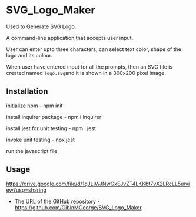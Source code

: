 # SVG_Logo_Maker

Used to Generate SVG Logo.

A command-line application that accepts user input.

User can enter upto three characters, can select text color, shape of the logo and its colour. 

When user have entered input for all the prompts, then an SVG file is created named `logo.svg`and it is shown in a 300x200 pixel image.


## Installation

initialize npm - npm init

install inquirer package - npm i inquirer

install jest for unit testing - npm i jest

invoke unit testing - npx jest

run the javascript file

## Usage

https://drive.google.com/file/d/1qJLIWJNwGxEJvZT4LKKbt7vX2LRcLL5u/view?usp=sharing


* The URL of the GitHub repository - https://github.com/GibinMGeorge/SVG_Logo_Maker